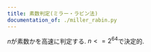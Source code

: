 ```yaml
---
title: 素数判定(ミラー・ラビン法)
documentation_of: ./miller_rabin.py
---
```


$n$が素数かを高速に判定する. $n<=2^{64}$で決定的.